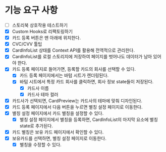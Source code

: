 # 기능 요구 사항

- [ ] 스토리북 상호작용 테스트하기
- [x] Custom Hooks로 리팩토링하기
- [x] 카드 등록 버튼은 맨 아래에 위치한다.
- [x] CVC/CVV 툴팁
- [x] CardInfoList 상태를 Context API를 활용해 전역적으로 관리한다.
- [x] CardInfoList를 로컬 스토리지에 저장하여 페이지를 벗어나도 데이터가 남아 있어야 한다.
- [x] 카드 등록 페이지로 들어가면, 등록할 카드의 회사를 선택할 수 있다.
  - [x] 카드 등록 페이지에서는 바텀 시트가 렌더링된다.
  - [x] 바텀 시트에서 특정 카드 회사를 클릭하면, 회사 정보 state들이 저장된다.
    - [x] 카드사 이름
    - [x] 카드사 테마 컬러
- [x] 카드사가 선택되면, CardPreview는 카드사의 테마에 맞춰 디자인된다.
- [x] 카드 등록 페이지에서 다음 버튼을 누르면 별칭 설정 페이지로 이동한다.
- [x] 별칭 설정 페이지에서 카드 별칭을 설정할 수 있다.
  - [x] 별칭 설정 페이지에서 별칭을 등록하면, CardInfoList의 마지막 요소에 별칭 state로 추가된다.
- [x] 카드 별칭은 보유 카드 페이지에서 확인할 수 있다.
- [x] 보유카드를 선택하면, 별칭 설정 페이지로 이동한다.
  - [x] 별칭을 수정할 수 있다.

